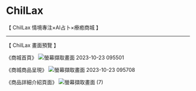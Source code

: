 # ChilLax
【 ChilLax 情境專注×AI占卜×療癒商城 】<p><hr>

【 ChilLax 畫面預覽 】 <p>
《商城首頁》
![螢幕擷取畫面 2023-10-23 095501](https://github.com/Wanting1018/ChilLax/assets/133617159/d3f5ef4c-e0c4-439c-8a49-1540fa2ccb75)<p>

《商城商品呈現》
![螢幕擷取畫面 2023-10-23 095708](https://github.com/Wanting1018/ChilLax/assets/133617159/81fbd4db-6504-4b71-a1fb-31b21c1c6612)<p>

《商品詳細介紹頁面》
![螢幕擷取畫面 (7)](https://github.com/Wanting1018/ChilLax/assets/133617159/593da122-eb39-4591-8e83-85ec8c870962)<p>
